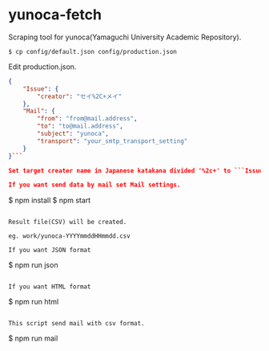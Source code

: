 # yunoca-fetch

Scraping tool for yunoca(Yamaguchi University Academic Repository).

```
$ cp config/default.json config/production.json
```
Edit production.json.

```json
{
    "Issue": {
        "creator": "セイ%2C+メイ"
    },
    "Mail": {
        "from": "from@mail.address",
        "to": "to@mail.address",
        "subject": "yunoca",
        "transport": "your_smtp_transport_setting"
    }
}```

Set target creater name in Japanese katakana divided '%2c+' to ```Issue.creator```.

If you want send data by mail set Mail settings.

```
$ npm install
$ npm start
```

Result file(CSV) will be created.

eg. work/yunoca-YYYYmmddHHmmdd.csv

If you want JSON format

```
$ npm run json
```

If you want HTML format

```
$ npm run html
```

This script send mail with csv format.

```
$ npm run mail
```

